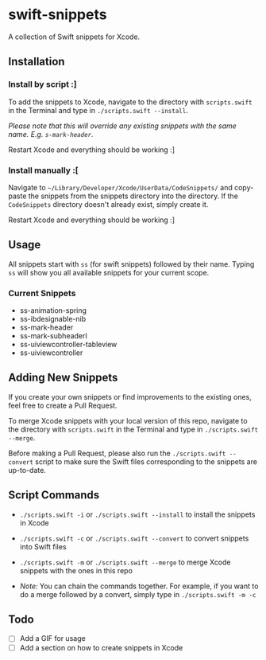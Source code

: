 # swift-snippets
A collection of Swift snippets for Xcode.

## Installation
### Install by script :]
To add the snippets to Xcode, navigate to the directory with `scripts.swift` in the Terminal and type in `./scripts.swift --install`.

*Please note that this will override any existing snippets with the same name. E.g. `s-mark-header`.*

Restart Xcode and everything should be working :]

### Install manually :[
Navigate to `~/Library/Developer/Xcode/UserData/CodeSnippets/` and copy-paste the snippets from the snippets directory into the directory. If the `CodeSnippets` directory doesn't already exist, simply create it.

Restart Xcode and everything should be working :]

## Usage
All snippets start with `ss` (for swift snippets) followed by their name. Typing `ss` will show you all available snippets for your current scope.

### Current Snippets
- ss-animation-spring
- ss-ibdesignable-nib
- ss-mark-header
- ss-mark-subheaderI
- ss-uiviewcontroller-tableview
- ss-uiviewcontroller

## Adding New Snippets
If you create your own snippets or find improvements to the existing ones, feel free to create a Pull Request.

To merge Xcode snippets with your local version of this repo, navigate to the directory with `scripts.swift` in the Terminal and type in `./scripts.swift --merge`.

Before making a Pull Request, please also run the `./scripts.swift --convert` script to make sure the Swift files corresponding to the snippets are up-to-date.

## Script Commands
- `./scripts.swift -i` or `./scripts.swift --install` to install the snippets in Xcode
- `./scripts.swift -c` or `./scripts.swift --convert` to convert snippets into Swift files
- `./scripts.swift -m` or `./scripts.swift --merge` to merge Xcode snippets with the ones in this repo

- *Note:* You can chain the commands together. For example, if you want to do a merge followed by a convert, simply type in `./scripts.swift -m -c`

## Todo
- [ ] Add a GIF for usage
- [ ] Add a section on how to create snippets in Xcode
